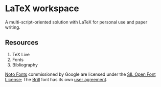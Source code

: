 # LaTeX workspace

A multi-script-oriented solution with LaTeX for personal use and paper writing.

## Resources

1. TeX Live
2. Fonts
3. Bibliography

[Noto Fonts](https://fonts.google.com/noto) commissioned by Google are licensed under the [SIL Open Font License](http://scripts.sil.org/OFL); The [Brill](https://brill.com/page/BrillFont/brill-typeface) font has its own [user agreement](https://brill.com/page/FontsEndUserLicenseAgreement/brill-fonts-end-user-license-agreement).
